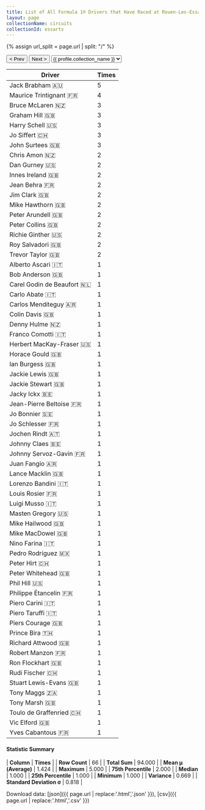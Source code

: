 ```yaml
---
title: List of All Formula 1® Drivers that Have Raced at Rouen-Les-Essarts
layout: page
collectionName: circuits
collectionId: essarts
---
```


{% assign url_split = page.url | split: "/" %}
<div id="collection-navigation">
<button onclick="selector.options[selector.selectedIndex-1].value && (window.location = selector.options[selector.selectedIndex-1].value);">&lt; Prev</button>
<button onclick="selector.options[selector.selectedIndex+1].value && (window.location = selector.options[selector.selectedIndex+1].value);">Next &gt;</button>
<select id="selector" onchange="this.options[this.selectedIndex].value && (window.location = this.options[this.selectedIndex].value);">
  {% for collectionId in site.data[page.collectionName].refs %}
    {% if collectionId == page.collectionId %}
      {% assign selected = "selected" %}
    {% else %}
      {% assign selected = "" %}
    {% endif %}
    {% assign profile = site.data[page.collectionName][collectionId].profile %}
    <option value="/f1/{{ page.collectionName }}/{{ collectionId }}/{{ url_split[4] }}" {{ selected }}>{{ profile.collection_name }}</option>
  {% endfor %}
</select>
</div>

| Driver | Times |
|--|--|
| Jack Brabham 🇦🇺 | 5 |
| Maurice Trintignant 🇫🇷 | 4 |
| Bruce McLaren 🇳🇿 | 3 |
| Graham Hill 🇬🇧 | 3 |
| Harry Schell 🇺🇸 | 3 |
| Jo Siffert 🇨🇭 | 3 |
| John Surtees 🇬🇧 | 3 |
| Chris Amon 🇳🇿 | 2 |
| Dan Gurney 🇺🇸 | 2 |
| Innes Ireland 🇬🇧 | 2 |
| Jean Behra 🇫🇷 | 2 |
| Jim Clark 🇬🇧 | 2 |
| Mike Hawthorn 🇬🇧 | 2 |
| Peter Arundell 🇬🇧 | 2 |
| Peter Collins 🇬🇧 | 2 |
| Richie Ginther 🇺🇸 | 2 |
| Roy Salvadori 🇬🇧 | 2 |
| Trevor Taylor 🇬🇧 | 2 |
| Alberto Ascari 🇮🇹 | 1 |
| Bob Anderson 🇬🇧 | 1 |
| Carel Godin de Beaufort 🇳🇱 | 1 |
| Carlo Abate 🇮🇹 | 1 |
| Carlos Menditeguy 🇦🇷 | 1 |
| Colin Davis 🇬🇧 | 1 |
| Denny Hulme 🇳🇿 | 1 |
| Franco Comotti 🇮🇹 | 1 |
| Herbert MacKay-Fraser 🇺🇸 | 1 |
| Horace Gould 🇬🇧 | 1 |
| Ian Burgess 🇬🇧 | 1 |
| Jackie Lewis 🇬🇧 | 1 |
| Jackie Stewart 🇬🇧 | 1 |
| Jacky Ickx 🇧🇪 | 1 |
| Jean-Pierre Beltoise 🇫🇷 | 1 |
| Jo Bonnier 🇸🇪 | 1 |
| Jo Schlesser 🇫🇷 | 1 |
| Jochen Rindt 🇦🇹 | 1 |
| Johnny Claes 🇧🇪 | 1 |
| Johnny Servoz-Gavin 🇫🇷 | 1 |
| Juan Fangio 🇦🇷 | 1 |
| Lance Macklin 🇬🇧 | 1 |
| Lorenzo Bandini 🇮🇹 | 1 |
| Louis Rosier 🇫🇷 | 1 |
| Luigi Musso 🇮🇹 | 1 |
| Masten Gregory 🇺🇸 | 1 |
| Mike Hailwood 🇬🇧 | 1 |
| Mike MacDowel 🇬🇧 | 1 |
| Nino Farina 🇮🇹 | 1 |
| Pedro Rodríguez 🇲🇽 | 1 |
| Peter Hirt 🇨🇭 | 1 |
| Peter Whitehead 🇬🇧 | 1 |
| Phil Hill 🇺🇸 | 1 |
| Philippe Étancelin 🇫🇷 | 1 |
| Piero Carini 🇮🇹 | 1 |
| Piero Taruffi 🇮🇹 | 1 |
| Piers Courage 🇬🇧 | 1 |
| Prince Bira 🇹🇭 | 1 |
| Richard Attwood 🇬🇧 | 1 |
| Robert Manzon 🇫🇷 | 1 |
| Ron Flockhart 🇬🇧 | 1 |
| Rudi Fischer 🇨🇭 | 1 |
| Stuart Lewis-Evans 🇬🇧 | 1 |
| Tony Maggs 🇿🇦 | 1 |
| Tony Marsh 🇬🇧 | 1 |
| Toulo de Graffenried 🇨🇭 | 1 |
| Vic Elford 🇬🇧 | 1 |
| Yves Cabantous 🇫🇷 | 1 |

#### Statistic Summary

| **Column** | **Times** |
| **Row Count** | 66 |
| **Total Sum** | 94.000 |
| **Mean μ (Average)** | 1.424 |
| **Maximum** | 5.000 |
| **75th Percentile** | 2.000 |
| **Median** | 1.000 |
| **25th Percentile** | 1.000 |
| **Minimum** | 1.000 |
| **Variance** | 0.669 |
| **Standard Deviation σ** | 0.818 |

Download data: [json]({{ page.url | replace:'.html','.json' }}), [csv]({{ page.url | replace:'.html','.csv' }})
